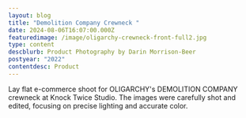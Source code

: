 ```yaml
---
layout: blog
title: "Demolition Company Crewneck "
date: 2024-08-06T16:07:00.000Z
featuredimage: /image/oligarchy-crewneck-front-full2.jpg
type: content
descblurb: Product Photography by Darin Morrison-Beer
postyear: "2022"
contentdesc: Product
---
```

Lay flat e-commerce shoot for OLIGARCHY's DEMOLITION COMPANY crewneck at Knock Twice Studio. The images were carefully shot and edited, focusing on precise lighting and accurate color.

